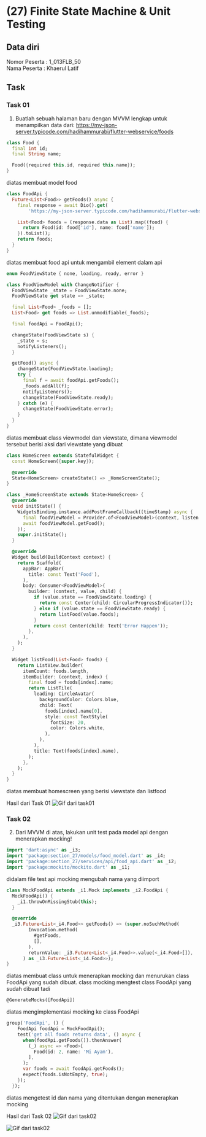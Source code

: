 # (27) Finite State Machine & Unit Testing
## Data diri 
Nomor Peserta : 1_013FLB_50  <br />
Nama Peserta : Khaerul Latif

## Task
### Task 01
1. Buatlah sebuah halaman baru dengan MVVM lengkap untuk menampilkan data dari: https://my-json-server.typicode.com/hadihammurabi/flutter-webservice/foods


```dart
class Food {
  final int id;
  final String name;

  Food({required this.id, required this.name});
}

```
diatas membuat model food

```dart
class FoodApi {
  Future<List<Food>> getFoods() async {
    final response = await Dio().get(
        'https://my-json-server.typicode.com/hadihammurabi/flutter-webservice/foods');

    List<Food> foods = (response.data as List).map((food) {
      return Food(id: food['id'], name: food['name']);
    }).toList();
    return foods;
  }
}
```
diatas membuat food api untuk mengambil element dalam api

```dart
enum FoodViewState { none, loading, ready, error }

class FoodViewModel with ChangeNotifier {
  FoodViewState _state = FoodViewState.none;
  FoodViewState get state => _state;

  final List<Food> _foods = [];
  List<Food> get foods => List.unmodifiable(_foods);

  final foodApi = FoodApi();

  changeState(FoodViewState s) {
    _state = s;
    notifyListeners();
  }

  getFood() async {
    changeState(FoodViewState.loading);
    try {
      final f = await foodApi.getFoods();
      _foods.addAll(f);
      notifyListeners();
      changeState(FoodViewState.ready);
    } catch (e) {
      changeState(FoodViewState.error);
    }
  }
}
```
diatas membuat class viewmodel dan viewstate, dimana viewmodel tersebut berisi aksi dari viewstate yang dibuat

```dart
class HomeScreen extends StatefulWidget {
  const HomeScreen({super.key});

  @override
  State<HomeScreen> createState() => _HomeScreenState();
}

class _HomeScreenState extends State<HomeScreen> {
  @override
  void initState() {
    WidgetsBinding.instance.addPostFrameCallback((timeStamp) async {
      final foodViewModel = Provider.of<FoodViewModel>(context, listen: false);
      await foodViewModel.getFood();
    });
    super.initState();
  }

  @override
  Widget build(BuildContext context) {
    return Scaffold(
      appBar: AppBar(
        title: const Text('Food'),
      ),
      body: Consumer<FoodViewModel>(
        builder: (context, value, child) {
          if (value.state == FoodViewState.loading) {
            return const Center(child: CircularProgressIndicator());
          } else if (value.state == FoodViewState.ready) {
            return listFood(value.foods);
          }
          return const Center(child: Text('Error Happen'));
        },
      ),
    );
  }

  Widget listFood(List<Food> foods) {
    return ListView.builder(
      itemCount: foods.length,
      itemBuilder: (context, index) {
        final food = foods[index].name;
        return ListTile(
          leading: CircleAvatar(
            backgroundColor: Colors.blue,
            child: Text(
              foods[index].name[0],
              style: const TextStyle(
                fontSize: 20,
                color: Colors.white,
              ),
            ),
          ),
          title: Text(foods[index].name),
        );
      },
    );
  }
}
```
diatas membuat homescreen yang berisi viewstate dan listfood

Hasil dari Task 01
![Gif dari task01](/27_Finite%20State%20Machine%20&%20Unit%20Testing/screenshots/task01.gif)

### Task 02
2. Dari MVVM di atas, lakukan unit test pada model api dengan menerapkan mocking!
```dart
import 'dart:async' as _i3;
import 'package:section_27/models/food_model.dart' as _i4;
import 'package:section_27/services/api/food_api.dart' as _i2;
import 'package:mockito/mockito.dart' as _i1;
```
didalam file test api mocking mengubah nama yang diimport  

```dart
class MockFoodApi extends _i1.Mock implements _i2.FoodApi {
  MockFoodApi() {
    _i1.throwOnMissingStub(this);
  }

  @override
  _i3.Future<List<_i4.Food>> getFoods() => (super.noSuchMethod(
        Invocation.method(
          #getFoods,
          [],
        ),
        returnValue: _i3.Future<List<_i4.Food>>.value(<_i4.Food>[]),
      ) as _i3.Future<List<_i4.Food>>);
}
```
diatas membuat class untuk menerapkan mocking dan menurukan class FoodApi yang sudah dibuat. class mocking mengtest class FoodApi yang sudah dibuat tadi

```dart
@GenerateMocks([FoodApi])
```
diatas mengimplementasi mocking ke class FoodApi

```dart
group('FoodApi', () {
    FoodApi foodApi = MockFoodApi();
    test('get all foods returns data', () async {
      when(foodApi.getFoods()).thenAnswer(
        (_) async => <Food>[
          Food(id: 2, name: 'Mi Ayam'),
        ],
      );
      var foods = await foodApi.getFoods();
      expect(foods.isNotEmpty, true);
    });
  });
```
diatas mengetest id dan nama yang ditentukan dengan menerapkan mocking

Hasil dari Task 02
![Gif dari task02](/27_Finite%20State%20Machine%20&%20Unit%20Testing/screenshots/task02(a).gif)

![Gif dari task02](/27_Finite%20State%20Machine%20&%20Unit%20Testing/screenshots/task02(b).gif)